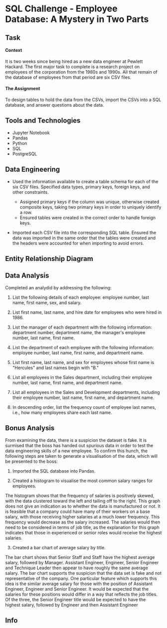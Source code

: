# SQL Challenge - Employee Database: A Mystery in Two Parts


## Task

#### Context

It is two weeks since being hired as a new data engineer at Pewlett Hackard. The first major task to complete is a research project on employees of the corporation from the 1980s and 1990s. All that remain of the database of employees from that period are six CSV files.

#### The Assignment
To design tables to hold the data from the CSVs, import the CSVs into a SQL database, and answer questions about the data.


## Tools and Technologies

- Jupyter Notebook
- Pandas
- Python
- SQL
- PostgreSQL


## Data Engineering

* Used the information available to create a table schema for each of the six CSV files. Specified data types, primary keys, foreign keys, and other constraints.

  * Assigned primary keys if the column was unique, otherwise created composite keys, taking two primary keys in order to uniquely identify a row.
  * Ensured tables were created in the correct order to handle foreign keys.

* Imported each CSV file into the corresponding SQL table. Ensured the data was imported in the same order that the tables were created and the headers were accounted for when importing to avoid errors.


## Entity Relationship Diagram



## Data Analysis

Completed an analydid by addressing the following:

1. List the following details of each employee: employee number, last name, first name, sex, and salary.

2. List first name, last name, and hire date for employees who were hired in 1986.

3. List the manager of each department with the following information: department number, department name, the manager's employee number, last name, first name.

4. List the department of each employee with the following information: employee number, last name, first name, and department name.

5. List first name, last name, and sex for employees whose first name is "Hercules" and last names begin with "B."

6. List all employees in the Sales department, including their employee number, last name, first name, and department name.

7. List all employees in the Sales and Development departments, including their employee number, last name, first name, and department name.

8. In descending order, list the frequency count of employee last names, i.e., how many employees share each last name.


## Bonus Analysis

From examining the data, there is a suspicion the dataset is fake. It is surmised that the boss has handed out spurious data in order to test the data engineering skills of a new employee. To confirm this hunch, the following steps are taken to generate a visualisation of the data, which will be presented to the boss:

1. Imported the SQL database into Pandas. 

2. Created a histogram to visualise the most common salary ranges for employees.

The histogram shows that the frequency of salaries is positively skewed, with the data clustered toward the left and tailing off to the right. This graph does not give an indication as to whether the data is manufactured or not. It is feasible that a company could have many of their workers on a base salary, with those receiving higher salaries at a much lower frequency. This frequency would decrease as the salary increased. The salaries would then need to be considered in terms of job title, as the explanation for this graph indicates that those in experienced or senior roles would receive the highest salaries.

3. Created a bar chart of average salary by title.

The bar chart shows that Senior Staff and Staff have the highest average salary, followed by Manager. Assistant Engineer, Engineer, Senior Engineer and Technique Leader then appear to have roughly the same average salary. The bar chart supports the suspicion that the data set is fake and not representative of the company. One particular feature which supports this idea is the similar average salary for those with the position of Assistant Engineer, Engineer and Senior Engineer. It would be expected that the salaries for these positions would differ in a way that reflects the job titles. Of the three, the Senior Engineer title would be expected to have the highest salary, followed by Engineer and then Assistant Engineer



## Info
